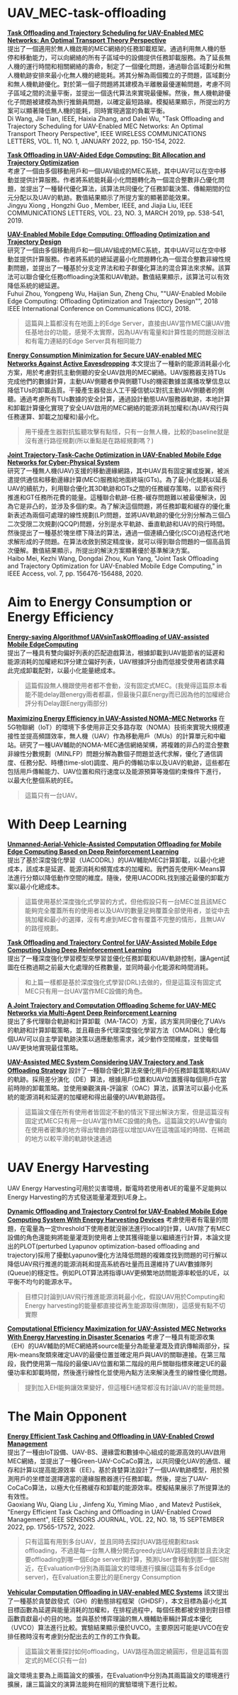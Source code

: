 # UAV_MEC-task-offloading
[**Task Offloading and Trajectory Scheduling for UAV-Enabled MEC Networks: An Optimal Transport Theory Perspective**](https://ieeexplore.ieee.org/document/9585571)   
提出了一個適用於無人機啟用的MEC網絡的任務卸載框架。通過利用無人機的懸停和移動能力，可以向網絡的所有子區域中的設備提供任務卸載服務。為了延長無人機的運行時間和相關網絡的壽命，制定了一個優化問題，通過聯合區域劃分和無人機軌跡安排來最小化無人機的總能耗。將其分解為兩個獨立的子問題，區域劃分和無人機軌跡優化。對於第一個子問題將其建模為半離散最優運輸問題，考慮不同子區域之間的流量平衡，並提出一個迭代算法來實現最優解。然後，無人機軌跡優化子問題被建模為旅行推銷員問題，以確定最短路線。模擬結果顯示，所提出的方案可以顯著降低無人機的能耗，同時實現適當的負載平衡。  
Di Wang, Jie Tian, IEEE, Haixia Zhang, and Dalei Wu, "Task Offloading and Trajectory Scheduling for UAV-Enabled MEC Networks: An Optimal Transport Theory Perspective", IEEE WIRELESS COMMUNICATIONS LETTERS, VOL. 11, NO. 1, JANUARY 2022, pp. 150-154, 2022.    

[**Task Offloading in UAV-Aided Edge Computing: Bit Allocation and Trajectory Optimization**](https://ieeexplore.ieee.org/document/8607062)  
考慮了一個由多個移動用戶和一個UAV組成的MEC系統，其中UAV可以在空中移動並提供計算服務。作者將系統能耗最小化問題轉化為一個混合整數非凸優化問題，並提出了一種替代優化算法，該算法共同優化了任務卸載決策、傳輸期間的位元分配以及UAV的軌跡。數值結果顯示了所提方案的顯著節能效果。  
Jingyu Xiong , Hongzhi Guo , Member, IEEE, and Jiajia Liu, IEEE COMMUNICATIONS LETTERS, VOL. 23, NO. 3, MARCH 2019, pp. 538-541, 2019.  

[**UAV-Enabled Mobile Edge Computing: Offloading Optimization and Trajectory Design**](https://ieeexplore.ieee.org/document/8422277)  
研究了一個由多個移動用戶和一個UAV組成的MEC系統，其中UAV可以在空中移動並提供計算服務。作者將系統的總延遲最小化問題轉化為一個混合整數非線性規劃問題，並提出了一種基於分支定界法和粒子群優化算法的混合算法來求解。該算法可以聯合優化任務offloading決策和UAV軌跡。數值結果顯示，該算法可以有效降低系統的總延遲。  
Fuhui Zhou, Yongpeng Wu, Haijian Sun, Zheng Chu, ""UAV-Enabled Mobile Edge Computing: Offloading Optimization and Trajectory Design"", 2018 IEEE International Conference on Communications (ICC), 2018.  
> 這篇與上篇都沒有在地面上的Edge Server，直接由UAV當作MEC讓UAV擔任基地台的功能，感覺不太實際，因為UAV有電量和計算性能的問題沒辦法和有電力連結的Edge Server具有相同能力

[**Energy Consumption Minimization for Secure UAV-enabled MEC Networks Against Active Eavesdropping**](https://ieeexplore.ieee.org/document/10333674)
本文提出了一種新的能源消耗最小化方案，用於考慮對抗主動側聽的安全UAV啟用的MEC網絡。UAV服務器支持TUs完成他們的數據計算，主動UAV側聽者參與側聽TUs的機密數據並廣播攻擊信息以降低TUs的卸載品質。干擾產生器發出人工干擾信號以對抗主動UAV側聽者的側聽。通過考慮所有TUs數據的安全計算，通過設計動態UAV服務器軌跡，本地計算和卸載計算優化實現了安全UAV啟用的MEC網絡的能源消耗加權和(為UAV飛行與任務運算、卸載之加權和)最小化。
> 用干擾產生器對抗監聽攻擊有點怪，只有一台無人機，比較的baseline就是沒有進行路徑規劃(所以重點是在路經規劃嗎？)

[**Joint Trajectory-Task-Cache Optimization in UAV-Enabled Mobile Edge Networks for Cyber-Physical System**](https://ieeexplore.ieee.org/document/8883173)  
研究了一種無人機(UAV)支援的移動邊緣網路，其中UAV具有固定翼或旋翼，被派遣提供通信和移動邊緣計算(MEC)服務給地面終端(GTs)。為了最小化能耗以延長UAV的續航力，利用聯合優化其3D軌跡和GTs之間的任務緩存策略，以節省飛行推進和GT任務所花費的能量。這種聯合軌跡-任務-緩存問題難以被最優解決，因為它是非凸的，並涉及多個約束。為了解決這個問題，將任務卸載和緩存的優化重新表述為兩個可處理的線性規劃(LP)問題，並將UAV軌跡的優化分別分解為三個凸二次受限二次規劃(QCQP)問題，分別是水平軌跡、垂直軌跡和UAV的飛行時間。然後提出了一種基於塊坐標下降法的算法，通過一個連續凸優化(SCO)過程迭代地求解形成的子問題。在算法收斂到預定精度後，就可以得到聯合問題的一個高品質次優解。數值結果顯示，所提出的解決方案顯著優於基準解決方案。  
Haibo Mei, Kezhi Wang, Dongdai Zhou, Kun Yang, "Joint Task Offloading and Trajectory Optimization for UAV-Enabled Mobile Edge Computing," in IEEE Access, vol. 7, pp. 156476-156488, 2020.

# Aim to Energy Consumption or Energy Efficiency
[**Energy-saving Algorithmof UAVsinTaskOffloading of UAV-assisted Mobile EdgeComputing**](https://ieeexplore.ieee.org/document/9887499)  
提出了一種具有雙向偏好列表的匹配遊戲算法，根據卸載到UAV能節省的延遲和能源消耗的加權總和評分建立偏好列表，UAV根據評分由而低接受使用者請求藉此完成卸載配對，以最小化能量總成本。
> 這篇假設無人機跟使用者都不會動，沒有固定式MEC。(我覺得這篇原本看能不能delay跟energy兩者都贏，但最後只贏Energy而已因為他的加權總合評分有Delay跟Energy兩部分)

[**Maximizing Energy Efficiency in UAV-Assisted NOMA–MEC Networks**](https://ieeexplore.ieee.org/document/10214196) 
在5G物聯網（IoT）的環境下多使用非正交多路存取（NOMA）技術來實現大規模連接性並提高頻譜效率，無人機（UAV）作為移動用戶（MUs）的計算單元和中繼站。研究了一種UAV輔助的NOMA-MEC通信網絡架構，將複雜的非凸的混合整數非線性分數規劃（MINLFP）問題分解為數個子問題並迭代求解，優化了通信調度、任務分配、時槽(time-slot)調度、用戶的傳輸功率以及UAV的軌跡，這些都在包括用戶傳輸能力、UAV位置和飛行速度以及能源預算等幾個約束條件下進行，以最大化整個系統的EE。
> 這篇只有一台UAV。

# With Deep Learning
[**Unmanned-Aerial-Vehicle-Assisted Computation Offloading for Mobile Edge Computing Based on Deep Reinforcement Learning**](https://ieeexplore.ieee.org/document/9212373)   
提出了基於深度強化學習（UACODRL）的UAV輔助MEC計算卸載，以最小化總成本，該成本是延遲、能源消耗和頻寬成本的加權和。我們首先使用K-Means算法進行分類以降低動作空間的維度。隨後，使用UACODRL找到接近最優的卸載方案以最小化總成本。
> 這篇使用基於深度強化式學習的方式，但他假設只有一台MEC並且該MEC能夠完全覆蓋所有的使用者以及UAV的數量足夠覆蓋全部使用者，並從中去挑加權和最小的選擇，沒有考慮到MEC會有覆蓋不完整的情形，且無UAV的路徑規劃。

[**Task Offloading and Trajectory Control for UAV-Assisted Mobile Edge Computing Using Deep Reinforcement Learning**](https://ieeexplore.ieee.org/document/9395130)   
提出了一種深度強化學習模型來學習並優化任務卸載和UAV軌跡控制，讓Agent試圖在任務過期之前最大化處理的任務數量，並同時最小化能源和時間消耗。
> 和上篇一樣都是基於深度強化式學習(DRL)去做的，但是這篇沒有固定式MEC只有用一台UAV當作MEC設備的角色。

[**A Joint Trajectory and Computation Offloading Scheme for UAV-MEC Networks via Multi-Agent Deep Reinforcement Learning**](https://ieeexplore.ieee.org/document/10278822)   
提出了多代理聯合軌跡和計算卸載（MA-TACO）方案，該方案共同優化了UAVs的軌跡和計算卸載策略，並且藉由多代理深度強化學習方法（OMADRL）優化每個UAV可以自主學習軌跡決策以適應動態需求，減少動作空間維度，並使每個UAV更快地實現最佳策略。

[**UAV-Assisted MEC System Considering UAV Trajectory and Task Offloading Strategy**](https://ieeexplore.ieee.org/document/10279045)
設計了一種聯合優化算法來優化用戶的任務卸載策略和UAV的軌跡。採用差分演化（DE）算法，根據用戶位置和UAV位置獲得每個用戶在當前時隙的卸載策略。並使用樂觀演員-評論家（OAC）算法，該算法可以最小化系統的能源消耗和延遲的加權總和得出最優的UAV軌跡路徑。
> 這篇論文僅在所有使用者皆固定不動的情況下提出解決方案，但是這篇沒有固定式MEC只有用一台UAV當作MEC設備的角色。這篇論文的UAV會偏向在使用者密集的地方得出彎曲的路徑以增加UAV在這塊區域的時間、在稀疏的地方以較平滑的軌跡快速通過

# UAV Energy Harvesting
UAV Energy Harvesting可用於災害環境，斷電時若使用者UE的電量不足能夠以Energy Harvesting的方式發送能量灌溉到UE身上。

[**Dynamic Offloading and Trajectory Control for UAV-Enabled Mobile Edge Computing System With Energy Harvesting Devices**](https://ieeexplore.ieee.org/document/9814972)
考慮使用者有電量的問題，在電量為一定threshold下使用者就沒辦法進行local的計算，UAV除了有MEC設備的角色還能夠將能量灌溉到使用者上使其獲得能量以繼續進行計算，本論文提出的PLOT(perturbed Lyapunov optimization-based offloading and trajectory)採用了擾動Lyapunov優化方法降低問題的複雜度找到問題的可行解以降低UAV飛行推進的能源消耗和提高系統吞吐量而且還維持了UAV數據隊列(Queue)的穩定性。例如PLOT算法將指導UAV更頻繁地訪問能源率較低的UE，以平衡不均勻的能源水平。
> 目標只討論到UAV飛行推進能源消耗最小化，假設UAV用於Computing和Energy harvesting的能量都直接從再生能源取得(無限)，這感覺有點不切實際

[**Computational Efficiency Maximization for UAV-Assisted MEC Networks With Energy Harvesting in Disaster Scenarios**](https://ieeexplore.ieee.org/document/9814972)
考慮了一種具有能源收集（EH）的UAV輔助的MEC網絡將source能量分為能量灌溉及資訊傳輸兩部分，採用k-means聚類來確定UAV的最優位置並確定用戶與UAV的關聯連接。在第三階段，我們使用第一階段的最優UAV位置和第二階段的用戶關聯指標來確定UE的最優功率和卸載時間，然後進行線性化並使用內點方法來解決產生的線性優化問題。
> 提到加入EH能夠讓效果變好，但這種EH通常都沒有討論UAV的能量問題。

# The Main Opponent
[**Energy Efficient Task Caching and Offloading in UAV-Enabled Crowd Management**](https://ieeexplore.ieee.org/document/9804231)  
提出了一種由IoT設備、UAV-BS、邊緣雲和數據中心組成的能源高效的UAV啟用MEC網絡，並提出了一種Green-UAV-CoCaCo算法，以共同優化UAV的通信、緩存和計算以提高能源效率（EE）。基於貪婪算法設計了一個UAV軌跡模型，用於預測用戶的坐標並選擇適當的邊緣服務器進行任務卸載。然後，提出了UAV-CoCaCo算法，以極大化任務緩存和卸載的能源效率。模擬結果展示了所提算法的有效性。  
Gaoxiang Wu, Qiang Liu , Jinfeng Xu, Yiming Miao , and Matevž Pustišek, "Energy Efficient Task Caching and Offloading in UAV-Enabled Crowd Management", IEEE SENSORS JOURNAL, VOL. 22, NO. 18, 15 SEPTEMBER 2022, pp. 17565-17572, 2022.  
> 只有這篇有用到多台UAV，並且同時去探討UAV路徑規劃和task offloading，不過是每一台無人機分開去greedy出UAV路徑規劃並且去決定要offloading到哪一個Edge server做計算，預測User會移動到那一個ES附近，在Evaluation中分別為兩篇論文的環境進行擴展(這篇有多台Edge server)，在Evaluation主要比的是Energy Consumption

[**Vehicular Computation Offloading in UAV-enabled MEC Systems**](https://ieeexplore.ieee.org/document/9776115) 
該文提出了一種基於貪婪啟發式（GH）的動態排程框架（GHDSF），本文目標為最小化其目標函數為延遲與能量消耗的加權和，在排程過程中，每個任務都被安排到對目標函數貢獻最小的目的地。並與基於博弈理論的無人機輔助車輛計算成本優化（UVCO）算法進行比較。實驗結果顯示優於UVCO。主要原因可能是UVCO在安排任務時沒有考慮到分配出去的工作的工作負載。
> 這篇論文著重探討如何offloading，UAV路徑為固定繞圓形，但是這篇有固定式的MEC(只有一台)

論文環境主要為上兩篇論文的擴張，在Evaluation中分別為其兩篇論文的環境進行擴展，讓三篇論文的演算法能夠在相同的實驗環境下進行比較。
